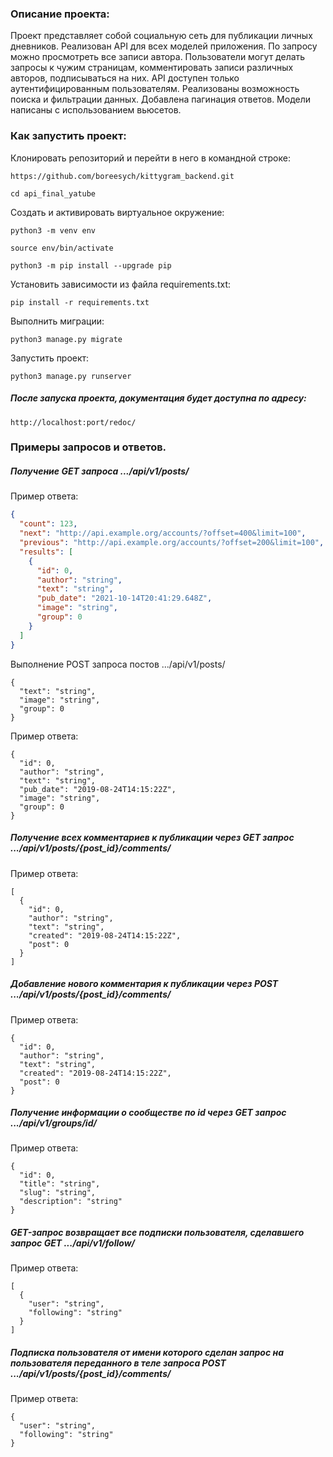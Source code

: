 ### Описание проекта:
Проект представляет собой социальную сеть для публикации личных дневников. Реализован API для всех моделей приложения. По запросу можно просмотреть все записи автора. Пользователи могут делать запросы к чужим страницам, комментировать записи различных авторов, подписываться на них. API доступен только аутентифицированным пользователям. Реализованы возможность поиска и фильтрации данных. Добавлена пагинация ответов. Модели написаны с использованием вьюсетов.

### Как запустить проект:

Клонировать репозиторий и перейти в него в командной строке:

```
https://github.com/boreesych/kittygram_backend.git
```

```
cd api_final_yatube
```

Cоздать и активировать виртуальное окружение:

```
python3 -m venv env
```

```
source env/bin/activate
```

```
python3 -m pip install --upgrade pip
```

Установить зависимости из файла requirements.txt:

```
pip install -r requirements.txt
```

Выполнить миграции:

```
python3 manage.py migrate
```

Запустить проект:

```
python3 manage.py runserver
```

##### После запуска проекта, документация будет доступна по адресу:
```http://localhost:port/redoc/```

### Примеры запросов и ответов. 

##### Получение GET запроса .../api/v1/posts/ 

Пример ответа:

```json
{
  "count": 123,
  "next": "http://api.example.org/accounts/?offset=400&limit=100",
  "previous": "http://api.example.org/accounts/?offset=200&limit=100",
  "results": [
    {
      "id": 0,
      "author": "string",
      "text": "string",
      "pub_date": "2021-10-14T20:41:29.648Z",
      "image": "string",
      "group": 0
    }
  ]
}
```
Выполнение POST запроса постов .../api/v1/posts/ 
```
{
  "text": "string",
  "image": "string",
  "group": 0
}
``` 
Пример ответа: 
```
{
  "id": 0,
  "author": "string",
  "text": "string",
  "pub_date": "2019-08-24T14:15:22Z",
  "image": "string",
  "group": 0
}
```
##### Получение всех комментариев к публикации через GET запрос .../api/v1/posts/{post_id}/comments/ 

Пример ответа: 
```
[
  {
    "id": 0,
    "author": "string",
    "text": "string",
    "created": "2019-08-24T14:15:22Z",
    "post": 0
  }
]
```
#####  Добавление нового комментария к публикации через POST .../api/v1/posts/{post_id}/comments/ 

Пример ответа: 

```
{
  "id": 0,
  "author": "string",
  "text": "string",
  "created": "2019-08-24T14:15:22Z",
  "post": 0
} 
```
##### Получение информации о сообществе по id через GET запрос .../api/v1/groups/id/ 

Пример ответа: 
```
{
  "id": 0,
  "title": "string",
  "slug": "string",
  "description": "string"
}
```
##### GET-запрос возвращает все подписки пользователя, сделавшего запрос GET .../api/v1/follow/

Пример ответа: 
```
[
  {
    "user": "string",
    "following": "string"
  }
]
```
##### Подписка пользователя от имени которого сделан запрос на пользователя переданного в теле запроса POST .../api/v1/posts/{post_id}/comments/ 

Пример ответа: 

```
{
  "user": "string",
  "following": "string"
}
```

